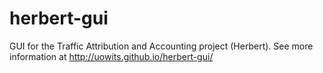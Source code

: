 herbert-gui
===========

GUI for the Traffic Attribution and Accounting project (Herbert).  See more information at
http://uowits.github.io/herbert-gui/
